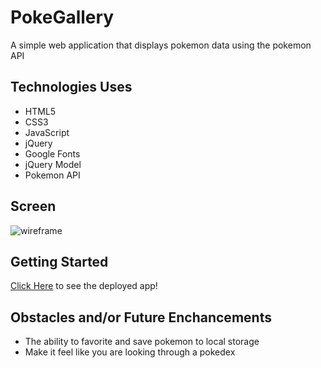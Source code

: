 # PokeGallery
A simple web application that displays pokemon data using the pokemon API

## Technologies Uses

- HTML5
- CSS3
- JavaScript
- jQuery
- Google Fonts
- jQuery Model
- Pokemon API

## Screen
![wireframe]()

## Getting Started
[Click Here](#) to see the deployed app!

## Obstacles and/or Future Enchancements
- The ability to favorite and save pokemon to local storage
- Make it feel like you are looking through a pokedex